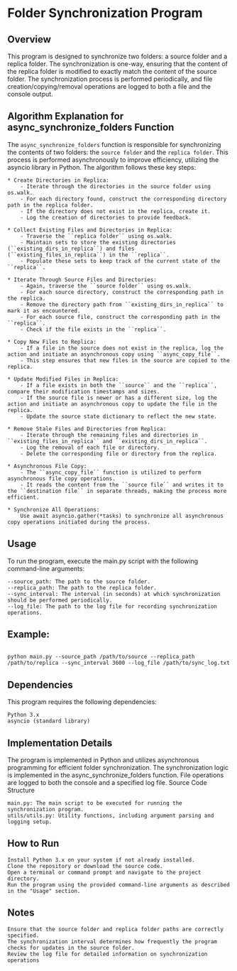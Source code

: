 # Folder Synchronization Program

## Overview

This program is designed to synchronize two folders: a source folder and a replica folder. The synchronization is one-way, ensuring that the content of the replica folder is modified to exactly match the content of the source folder. The synchronization process is performed periodically, and file creation/copying/removal operations are logged to both a file and the console output.

## Algorithm Explanation for async_synchronize_folders Function

The ``async_synchronize_folders`` function is responsible for synchronizing the contents of two folders: the ``source folder`` and the ``replica folder``. This process is performed asynchronously to improve efficiency, utilizing the asyncio library in Python. The algorithm follows these key steps:

    * Create Directories in Replica:
        - Iterate through the directories in the source folder using os.walk.
        - For each directory found, construct the corresponding directory path in the replica folder.
        - If the directory does not exist in the replica, create it.
        - Log the creation of directories to provide feedback.

    * Collect Existing Files and Directories in Replica:
        - Traverse the ``replica folder`` using os.walk.
        - Maintain sets to store the existing directories (``existing_dirs_in_replica``) and files (``existing_files_in_replica``) in the ``replica``.
        - Populate these sets to keep track of the current state of the ``replica``.

    * Iterate Through Source Files and Directories:
        - Again, traverse the ``source folder`` using os.walk.
        - For each source directory, construct the corresponding path in the replica.
        - Remove the directory path from ``existing_dirs_in_replica`` to mark it as encountered.
        - For each source file, construct the corresponding path in the ``replica``.
        - Check if the file exists in the ``replica``.

    * Copy New Files to Replica:
        - If a file in the source does not exist in the replica, log the action and initiate an asynchronous copy using ``async_copy_file``.
        - This step ensures that new files in the source are copied to the replica.

    * Update Modified Files in Replica:
        - If a file exists in both the ``source`` and the ``replica``, compare their modification timestamps and sizes.
        - If the source file is newer or has a different size, log the action and initiate an asynchronous copy to update the file in the replica.
        - Update the source state dictionary to reflect the new state.

    * Remove Stale Files and Directories from Replica:
        - Iterate through the remaining files and directories in ``existing_files_in_replica`` and ``existing_dirs_in_replica``.
        - Log the removal of each file or directory.
        - Delete the corresponding file or directory from the replica.

    * Asynchronous File Copy:
        - The ``async_copy_file`` function is utilized to perform asynchronous file copy operations.
        - It reads the content from the ``source file`` and writes it to the ``destination file`` in separate threads, making the process more efficient.

    * Synchronize All Operations:
        Use await asyncio.gather(*tasks) to synchronize all asynchronous copy operations initiated during the process.

## Usage

To run the program, execute the main.py script with the following command-line arguments:

    --source_path: The path to the source folder.
    --replica_path: The path to the replica folder.
    --sync_interval: The interval (in seconds) at which synchronization should be performed periodically.
    --log_file: The path to the log file for recording synchronization operations.

## Example:

```

python main.py --source_path /path/to/source --replica_path /path/to/replica --sync_interval 3600 --log_file /path/to/sync_log.txt

```
## Dependencies

This program requires the following dependencies:

    Python 3.x
    asyncio (standard library)

## Implementation Details

The program is implemented in Python and utilizes asynchronous programming for efficient folder synchronization. The synchronization logic is implemented in the async_synchronize_folders function. File operations are logged to both the console and a specified log file.
Source Code Structure

    main.py: The main script to be executed for running the synchronization program.
    utils/utils.py: Utility functions, including argument parsing and logging setup.

## How to Run

    Install Python 3.x on your system if not already installed.
    Clone the repository or download the source code.
    Open a terminal or command prompt and navigate to the project directory.
    Run the program using the provided command-line arguments as described in the "Usage" section.

## Notes

    Ensure that the source folder and replica folder paths are correctly specified.
    The synchronization interval determines how frequently the program checks for updates in the source folder.
    Review the log file for detailed information on synchronization operations